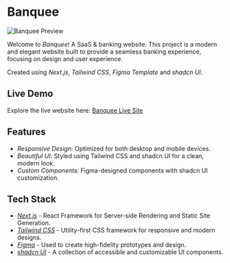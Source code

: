 # Banquee

![Banquee Preview](assets/banquee.png)

Welcome to *Banquee*! A SaaS & banking website. This project is a modern and elegant website built to provide a seamless banking experience, focusing on design and user experience.

Created using *Next.js*, *Tailwind CSS*, *Figma Template* and *shadcn UI*.


## Live Demo

Explore the live website here: [Banquee Live Site](https://banquee-ayeshaqadir.vercel.app/)

## Features

- *Responsive Design*: Optimized for both desktop and mobile devices.
- *Beautiful UI*: Styled using Tailwind CSS and shadcn UI for a clean, modern look.
- *Custom Components*: Figma-designed components with shadcn UI customization.

## Tech Stack

- *[Next.js](https://nextjs.org/)* - React Framework for Server-side Rendering and Static Site Generation.
- *[Tailwind CSS](https://tailwindcss.com/)* - Utility-first CSS framework for responsive and modern designs.
- *[Figma](https://figma.com/)* - Used to create high-fidelity prototypes and design.
- *[shadcn UI](https://ui.shadcn.dev/)* - A collection of accessible and customizable UI components.
